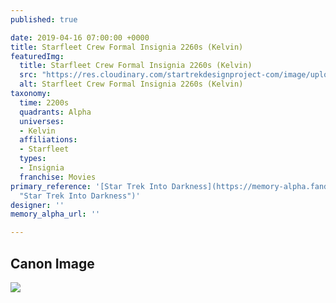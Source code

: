 ```yaml
---
published: true

date: 2019-04-16 07:00:00 +0000
title: Starfleet Crew Formal Insignia 2260s (Kelvin)
featuredImg:
  title: Starfleet Crew Formal Insignia 2260s (Kelvin)
  src: "https://res.cloudinary.com/startrekdesignproject-com/image/upload/v1555438777/StarfleetCrewFormal2260sKelvin.png"
  alt: Starfleet Crew Formal Insignia 2260s (Kelvin)
taxonomy:
  time: 2200s
  quadrants: Alpha
  universes:
  - Kelvin
  affiliations:
  - Starfleet
  types:
  - Insignia
  franchise: Movies
primary_reference: '[Star Trek Into Darkness](https://memory-alpha.fandom.com/wiki/Star_Trek_Into_Darkness
  "Star Trek Into Darkness")'
designer: ''
memory_alpha_url: ''

---
```

## Canon Image

![](https://res.cloudinary.com/startrekdesignproject-com/image/upload/v1555438358/StarfleetFormalInsigniaKelvin1.jpg)